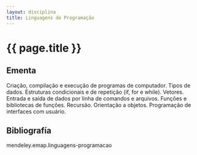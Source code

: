```yaml
---
layout: disciplina
title: Linguagens de Programação
---
```


# {{ page.title }}

## Ementa 

Criação, compilação e execução de programas de computador. Tipos de
dados. Estruturas condicionais e de repetição (if, for e while). 
Vetores.  Entrada e saída de dados por linha de comandos e
arquivos. Funções e bibliotecas de funções. Recursão. Orientação a
objetos. Programação de interfaces com usuário.

## Bibliografía

mendeley.emap.linguagens-programacao
